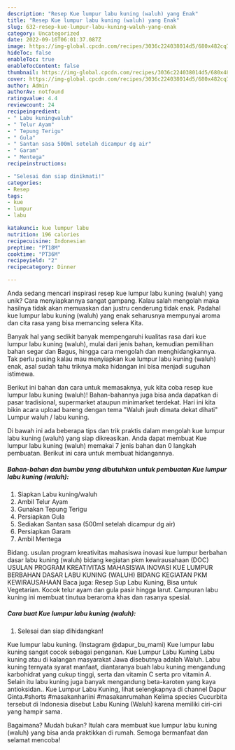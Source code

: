 ```yaml
---
description: "Resep Kue lumpur labu kuning (waluh) yang Enak"
title: "Resep Kue lumpur labu kuning (waluh) yang Enak"
slug: 632-resep-kue-lumpur-labu-kuning-waluh-yang-enak
category: Uncategorized
date: 2022-09-16T06:01:37.087Z
image: https://img-global.cpcdn.com/recipes/3036c224038014d5/680x482cq70/kue-lumpur-labu-kuning-waluh-foto-resep-utama.jpg
hideToc: false
enableToc: true
enableTocContent: false
thumbnail: https://img-global.cpcdn.com/recipes/3036c224038014d5/680x482cq70/kue-lumpur-labu-kuning-waluh-foto-resep-utama.jpg
cover: https://img-global.cpcdn.com/recipes/3036c224038014d5/680x482cq70/kue-lumpur-labu-kuning-waluh-foto-resep-utama.jpg
author: Admin
authorAv: notfound
ratingvalue: 4.4
reviewcount: 24
recipeingredient:
- " Labu kuningwaluh"
- " Telur Ayam"
- " Tepung Terigu"
- " Gula"
- " Santan sasa 500ml setelah dicampur dg air"
- " Garam"
- " Mentega"
recipeinstructions:

- "Selesai dan siap dinikmati!"
categories:
- Resep
tags:
- kue
- lumpur
- labu

katakunci: kue lumpur labu 
nutrition: 196 calories
recipecuisine: Indonesian
preptime: "PT18M"
cooktime: "PT36M"
recipeyield: "2"
recipecategory: Dinner

---
```





Anda sedang mencari inspirasi resep kue lumpur labu kuning (waluh) yang unik? Cara menyiapkannya sangat gampang. Kalau salah mengolah maka hasilnya tidak akan memuaskan dan justru cenderung tidak enak. Padahal kue lumpur labu kuning (waluh) yang enak seharusnya mempunyai aroma dan cita rasa yang bisa memancing selera Kita.





Banyak hal yang sedikit banyak mempengaruhi kualitas rasa dari kue lumpur labu kuning (waluh), mulai dari jenis bahan, kemudian pemilihan bahan segar dan Bagus, hingga cara mengolah dan menghidangkannya. Tak perlu pusing kalau mau menyiapkan kue lumpur labu kuning (waluh) enak,      asal sudah tahu triknya maka hidangan ini bisa menjadi suguhan istimewa.














Berikut ini bahan dan cara untuk memasaknya, yuk kita coba resep kue lumpur labu kuning (waluh)! Bahan-bahannya juga bisa anda dapatkan di pasar tradisional, supermarket ataupun minimarket terdekat. Hari ini kita bikin acara upload bareng dengan tema &#34;Waluh jauh dimata dekat dihati&#34; Lumpur waluh / labu kuning.






Di bawah ini ada beberapa tips dan trik praktis dalam mengolah kue lumpur labu kuning (waluh) yang siap dikreasikan. Anda dapat membuat Kue lumpur labu kuning (waluh) memakai 7 jenis bahan dan 0 langkah pembuatan. Berikut ini cara untuk membuat hidangannya.

<!--inarticleads1-->

##### Bahan-bahan dan bumbu yang dibutuhkan untuk pembuatan Kue lumpur labu kuning (waluh):

1. Siapkan  Labu kuning/waluh
1. Ambil  Telur Ayam
1. Gunakan  Tepung Terigu
1. Persiapkan  Gula
1. Sediakan  Santan sasa (500ml setelah dicampur dg air)
1. Persiapkan  Garam
1. Ambil  Mentega


Bidang. usulan program kreativitas mahasiswa inovasi kue lumpur berbahan dasar labu kuning (waluh) bidang kegiatan pkm kewirausahaan (DOC) USULAN PROGRAM KREATIVITAS MAHASISWA INOVASI KUE LUMPUR BERBAHAN DASAR LABU KUNING (WALUH) BIDANG KEGIATAN PKM KEWIRAUSAHAAN Baca juga: Resep Sup Labu Kuning, Bisa untuk Vegetarian. Kocok telur ayam dan gula pasir hingga larut. Campuran labu kuning ini membuat tinutua beraroma khas dan rasanya spesial. 

<!--inarticleads2-->

##### Cara buat Kue lumpur labu kuning (waluh):


1. Selesai dan siap dihidangkan!

Kue lumpur labu kuning. (Instagram @dapur_bu_mami) Kue lumpur labu kuning sangat cocok sebagai penganan. Kue Lumpur Labu Kuning Labu kuning atau di kalangan masyarakat Jawa disebutnya adalah Waluh. Labu kuning ternyata syarat manfaat, diantaranya buah labu kuning mengandung karbohidrat yang cukup tinggi, serta dan vitamin C serta pro vitamin A. Selain itu labu kuning juga banyak mengandung beta-karoten yang kaya antioksidan.. Kue Lumpur Labu Kuning, lihat selengkapnya di channel Dapur Ginta.#shorts #masakanhariini #masakanrumahan Kelima species Cucurbita tersebut di Indonesia disebut Labu Kuning (Waluh) karena memiliki ciri-ciri yang hampir sama. 

Bagaimana? Mudah bukan? Itulah cara membuat kue lumpur labu kuning (waluh) yang bisa anda praktikkan di rumah. Semoga bermanfaat dan selamat mencoba!
